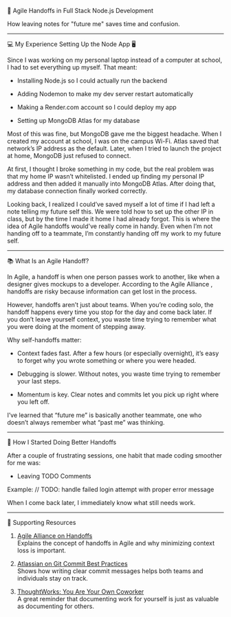 🔄 Agile Handoffs in Full Stack Node.js Development

How leaving notes for "future me" saves time and confusion.

---

💻 My Experience Setting Up the Node App 🖥️

Since I was working on my personal laptop instead of a computer at school, I had to set everything up myself. That meant:

- Installing Node.js so I could actually run the backend

- Adding Nodemon to make my dev server restart automatically

- Making a Render.com account so I could deploy my app

- Setting up MongoDB Atlas for my database

Most of this was fine, but MongoDB gave me the biggest headache. When I created my account at school, I was on the campus Wi-Fi. Atlas saved that network’s IP address as the default. Later, when I tried to launch the project at home, MongoDB just refused to connect.

At first, I thought I broke something in my code, but the real problem was that my home IP wasn’t whitelisted. I ended up finding my personal IP address and then added it manually into MongoDB Atlas. After doing that, my database connection finally worked correctly.

Looking back, I realized I could’ve saved myself a lot of time if I had left a note telling my future self this. We were told how to set up the other IP in class, but by the time I made it home I had already forgot. This is where the idea of Agile handoffs would've really come in handy. Even when I’m not handing off to a teammate, I’m constantly handing off my work to my future self.

---

📚 What Is an Agile Handoff?

In Agile, a handoff is when one person passes work to another, like when a designer gives mockups to a developer. According to the Agile Alliance
, handoffs are risky because information can get lost in the process.

However, handoffs aren’t just about teams. When you’re coding solo, the handoff happens every time you stop for the day and come back later. If you don’t leave yourself context, you waste time trying to remember what you were doing at the moment of stepping away.

Why self-handoffs matter:

- Context fades fast. After a few hours (or especially overnight), it’s easy to forget why you wrote something or where you were headed.

- Debugging is slower. Without notes, you waste time trying to remember your last steps.

- Momentum is key. Clear notes and commits let you pick up right where you left off.

I’ve learned that “future me” is basically another teammate, one who doesn’t always remember what “past me” was thinking.

---

🔧 How I Started Doing Better Handoffs

After a couple of frustrating sessions, one habit that made coding smoother for me was:

- Leaving TODO Comments

Example: // TODO: handle failed login attempt with proper error message

When I come back later, I immediately know what still needs work.

---

📖 Supporting Resources

1. [Agile Alliance on Handoffs](https://www.agilealliance.org/glossary/handoff/)  
   Explains the concept of handoffs in Agile and why minimizing context loss is important.  

2. [Atlassian on Git Commit Best Practices](https://www.atlassian.com/git/tutorials/git-commit)  
   Shows how writing clear commit messages helps both teams and individuals stay on track.  

3. [ThoughtWorks: You Are Your Own Coworker](https://www.thoughtworks.com/en-us/insights/blog/you-are-your-own-coworker)  
   A great reminder that documenting work for yourself is just as valuable as documenting for others.
